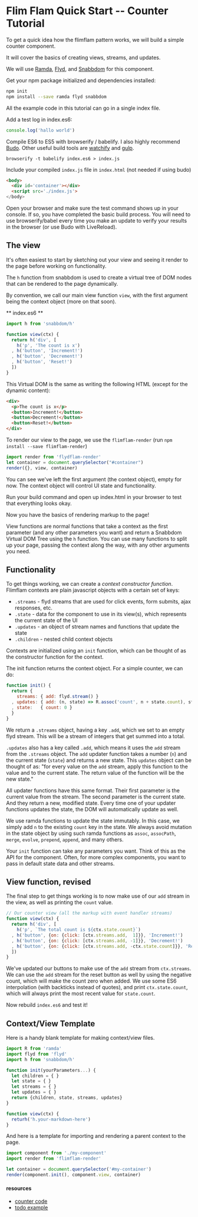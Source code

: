 # Flim Flam Quick Start -- Counter Tutorial

To get a quick idea how the flimflam pattern works, we will build a simple counter component.

It will cover the basics of creating views, streams, and updates.

We will use [Ramda](https://ramdajs.com/0.19.1/docs/), [Flyd](https://github.com/paldepind/flyd), and [Snabbdom](https://github.com/paldepind/snabbdom) for this component.

Get your npm package initialized and dependencies installed:

```sh
npm init
npm install --save ramda flyd snabbdom
```

All the example code in this tutorial can go in a single index file. 

Add a test log in index.es6:

```js
console.log('hallo world')
```

Compile ES6 to ES5 with browserify / babelify. I also highly recommend [Budo](https://github.com/mattdesl/budo). Other useful build tools are [watchify](https://github.com/substack/watchify) and [gulp](http://gulpjs.com/).

```
browserify -t babelify index.es6 > index.js
```

Include your compiled `index.js` file in `index.html` (not needed if using budo)

```html
<body>
  <div id='container'></div>
  <script src='./index.js'>
</body>
```

Open your browser and make sure the test command shows up in your console. If so, you have completed the basic build process. You will need to use browserify/babel every time you make an update to verify your results in the browser (or use Budo with LiveReload).

## The view

It's often easiest to start by sketching out your view and seeing it render to the page before working on functionality.

The `h` function from snabbdom is used to create a virtual tree of DOM nodes that can be rendered to the page dynamically.

By convention, we call our main view function `view`, with the first argument being the context object (more on that soon).

** index.es6 **

```js
import h from 'snabbdom/h'

function view(ctx) {
  return h('div', [
    h('p', 'The count is x')
  , h('button', 'Increment!')
  , h('button', 'Decrement!')
  , h('button', 'Reset!')
  ])
}
```

This Virtual DOM is the same as writing the following HTML (except for the dynamic content):

```html
<div>
  <p>The count is x</p>
  <button>Increment!</button>
  <button>Decrement!</button>
  <button>Reset!</button>
</div>
```

To render our view to the page, we use the `flimflam-render` (run `npm install --save flimflam-render`)

```js
import render from 'flydflam-render'
let container = document.querySelector("#container")
render({}, view, container)
```

You can see we've left the first argument (the context object), empty for now. The context object will control UI state and functionality.

Run your build command and open up index.html in your browser to test that everything looks okay.

Now you have the basics of rendering markup to the page!

View functions are normal functions that take a context as the first parameter (and any other parameters you want) and return a Snabbdom Virtual DOM Tree using the `h` function. You can use many functions to split up your page, passing the context along the way, with any other arguments you need.


## Functionality

To get things working, we can create a *context constructor function*. Flimflam contexts are plain javascript objects with a certain set of keys:

- `.streams` - flyd streams that are used for click events, form submits, ajax responses, etc.
- `.state` - data for the component to use in its view(s), which represents the current state of the UI
- `.updates` - an object of stream names and functions that update the state
- `.children` - nested child context objects

Contexts are initialized using an `init` function, which can be thought of as the constructor function for the context.

The init function returns the context object. For a simple counter, we can do:

```js
function init() {
  return {
    streams: { add: flyd.stream() }
  , updates: { add: (n, state) => R.assoc('count', n + state.count), state) }
  , state:   { count: 0 }
  }
}
```

We return a `.streams` object, having a key `.add`, which we set to an empty flyd stream. This will be a stream of integers that get summed into a total.

`.updates` also has a key called `.add`, which means it uses the `add` stream from the `.streams` object. The `add` updater function takes a number (`n`) and the current state (`state`) and returns a new state. This `updates` object can be thought of as: "for every value on the `add` stream, apply this function to the value and to the current state. The return value of the function will be the new state."

All updater functions have this same format. Their first parameter is the current value from the stream. The second parameter is the current state. And they return a new, modified state. Every time one of your updater functions updates the state, the DOM will automatically update as well.

We use ramda functions to update the state immutably. In this case, we simply add `n` to the existing `count` key in the state. We always avoid mutation in the state object by using such ramda functions as `assoc`, `assocPath`, `merge`, `evolve`, `prepend`, `append`, and many others.

Your `init` function can take any parameters you want. Think of this as the API for the component. Often, for more complex components, you want to pass in default state data and other streams.

## View function, revised

The final step to get things working is to now make use of our `add` stream in the view, as well as printing the `count` value.

```js
// Our counter view (all the markup with event handler streams)
function view(ctx) {
  return h('div', [
    h('p', `The total count is ${ctx.state.count}`)
  , h('button', {on: {click: [ctx.streams.add,  1]}}, 'Increment!')
  , h('button', {on: {click: [ctx.streams.add, -1]}}, 'Decrement!')
  , h('button', {on: {click: [ctx.streams.add, -ctx.state.count]}}, 'Reset!')
  ])
}
```

We've updated our buttons to make use of the `add` stream from `ctx.streams`. We can use the `add` stream for the reset button as well by using the negative count, which will make the count zero when added. We use some ES6 interpolation (with backticks instead of quotes), and print `ctx.state.count`, which will always print the most recent value for `state.count`.
 
Now rebuild `index.es6` and test it!

## Context/View Template

Here is a handy blank template for making context/view files. 

```js
import R from 'ramda'
import flyd from 'flyd'
import h from 'snabbdom/h'

function init(yourParameters...) {
  let children = { }
  let state = { }
  let streams = { }
  let updates = { }
  return {children, state, streams, updates}
}

function view(ctx) {
  returh('h.your-markdown-here')
}
```

And here is a template for importing and rendering a parent context to the page.

```js
import component from './my-component'
import render from 'flimflam-render'

let container = document.querySelector('#my-container')
render(component.init(), component.view, container)
```

#### resources

- [counter code](/examples/counter/index.es6)
- [todo example](/examples/todo/index.es6)

